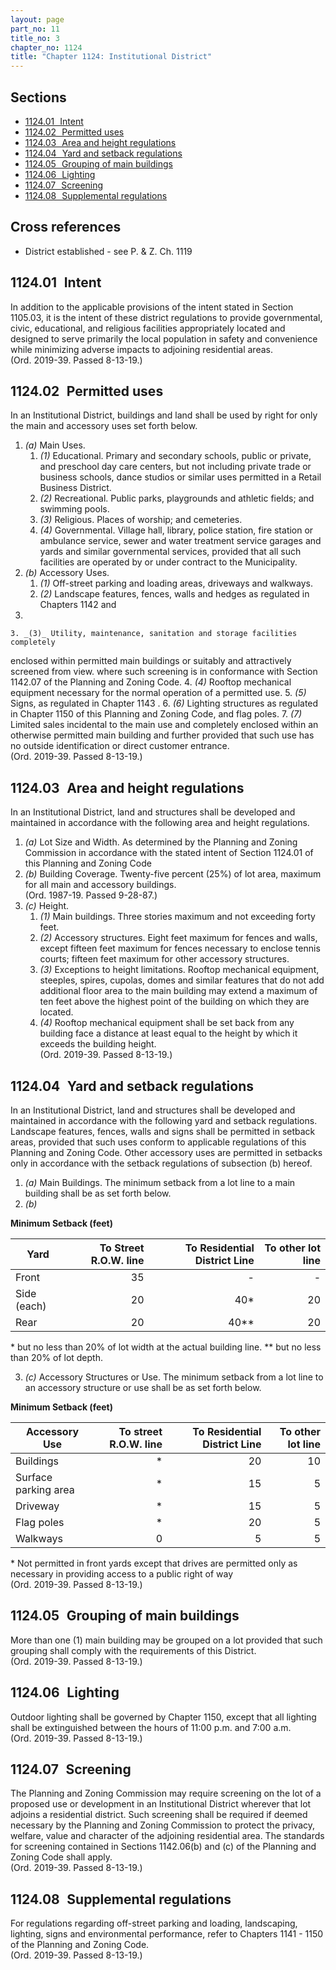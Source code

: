 ```yaml
---
layout: page
part_no: 11
title_no: 3
chapter_no: 1124
title: "Chapter 1124: Institutional District"
---
```


## Sections

* [1124.01   Intent](#112401-intent)
* [1124.02   Permitted uses](#112402-permitted-uses)
* [1124.03   Area and height regulations](#112403-area-and-height-regulations)
* [1124.04   Yard and setback regulations](#112404-yard-and-setback-regulations)
* [1124.05   Grouping of main buildings](#112405-grouping-of-main-buildings)
* [1124.06   Lighting](#112406-lighting)
* [1124.07   Screening](#112407-screening)
* [1124.08   Supplemental regulations](#112408-supplemental-regulations)

## Cross references

* District established - see P. & Z. Ch. 1119

## 1124.01   Intent

In addition to the applicable provisions of the intent stated in Section 1105.03, it is the intent of these district regulations to provide
governmental, civic, educational, and religious facilities appropriately
located and designed to serve primarily the local population in safety and
convenience while minimizing adverse impacts to adjoining residential areas.  
(Ord. 2019-39. Passed 8-13-19.)

## 1124.02   Permitted uses

In an Institutional District, buildings and land shall be used by right for only
the main and accessory uses set forth below.

1. _(a)_ Main Uses.
    1. _(1)_ Educational. Primary and secondary schools, public or private, and
preschool day care centers, but not including private trade or business
schools, dance studios or similar uses permitted in a Retail Business District.
    2. _(2)_ Recreational. Public parks, playgrounds and athletic fields; and
swimming pools.
    3. _(3)_ Religious. Places of worship; and cemeteries.
    4. _(4)_ Governmental. Village hall, library, police station, fire station
or ambulance service, sewer and water treatment service garages and yards and
similar governmental services, provided that all such facilities are operated
by or under contract to the Municipality.
2. _(b)_ Accessory Uses.
    1. _(1)_ Off-street parking and loading areas, driveways and walkways.
    2. _(2)_ Landscape features, fences, walls and hedges as regulated in
Chapters
1142 and
1148.
    3. _(3)_ Utility, maintenance, sanitation and storage facilities completely
enclosed within permitted main buildings or suitably and attractively screened
from view. where such screening is in conformance with Section 1142.07 of the Planning and Zoning Code.
    4. _(4)_ Rooftop mechanical equipment necessary for the normal operation of
a permitted use.
    5. _(5)_ Signs, as regulated in Chapter 1143 .
    6. _(6)_ Lighting structures as regulated in Chapter 1150 of this Planning and Zoning Code, and flag poles.
    7. _(7)_ Limited sales incidental to the main use and completely enclosed
within an otherwise permitted main building and further provided that such use
has no outside identification or direct customer entrance.  
(Ord. 2019-39. Passed 8-13-19.)

## 1124.03   Area and height regulations

In an Institutional District, land and structures shall be developed and
maintained in accordance with the following area and height regulations.

1. _(a)_ Lot Size and Width. As determined by the Planning and Zoning
Commission in accordance with the stated intent of Section 1124.01 of this Planning and Zoning Code
2. _(b)_ Building Coverage. Twenty-five percent (25%) of lot area, maximum for
all main and accessory buildings.  
(Ord. 1987-19. Passed 9-28-87.)
3. _(c)_ Height.
    1. _(1)_ Main buildings. Three stories maximum and not exceeding forty feet.
    2. _(2)_ Accessory structures. Eight feet maximum for fences and walls,
except fifteen feet maximum for fences necessary to enclose tennis courts;
fifteen feet maximum for other accessory structures.
    3. _(3)_ Exceptions to height limitations. Rooftop mechanical equipment,
steeples, spires, cupolas, domes and similar features that do not add
additional floor area to the main building may extend a maximum of ten feet
above the highest point of the building on which they are located.
    4. _(4)_ Rooftop mechanical equipment shall be set back from any building
face a distance at least equal to the height by which it exceeds the building
height.  
(Ord. 2019-39. Passed 8-13-19.)

## 1124.04   Yard and setback regulations

In an Institutional District, land and structures shall be developed and
maintained in accordance with the following yard and setback regulations.
Landscape features, fences, walls and signs shall be permitted in setback
areas, provided that such uses conform to applicable regulations of this
Planning and Zoning Code. Other accessory uses are permitted in setbacks only
in accordance with the setback regulations of subsection (b) hereof.

1. _(a)_ Main Buildings. The minimum setback from a lot line to a main building
shall be as set forth below.
2. _(b)_ 

**Minimum Setback (feet)**

| Yard        | To Street R.O.W. line | To Residential District Line | To other lot line |
|-------------|----------------------:|-----------------------------:|------------------:|
| Front       |                    35 |                            - |                 - |
| Side (each) |                    20 |                          40* |                20 |
| Rear        |                    20 |                         40** |                20 |

\* but no less than 20% of lot width at the actual building line.
** but no less than 20% of lot depth.

3. _(c)_ Accessory Structures or Use. The minimum setback from a lot line to an
accessory structure or use shall be as set forth below.

**Minimum Setback (feet)**

| Accessory Use        | To street R.O.W. line | To Residential District Line | To other lot line |
|----------------------|----------------------:|-----------------------------:|------------------:|
| Buildings            |                     * |                           20 |                10 |
| Surface parking area |                     * |                           15 |                 5 |
| Driveway             |                     * |                           15 |                 5 |
| Flag poles           |                     * |                           20 |                 5 |
| Walkways             |                     0 |                            5 |                 5 |

\* Not permitted in front yards except that drives are permitted only as
necessary in providing access to a public right of way  
(Ord. 2019-39. Passed 8-13-19.)

## 1124.05   Grouping of main buildings

More than one (1) main building may be grouped on a lot provided that such
grouping shall comply with the requirements of this District.  
(Ord. 2019-39. Passed 8-13-19.)

## 1124.06   Lighting

Outdoor lighting shall be governed by Chapter 1150, except that all lighting
shall be extinguished between the hours of 11:00 p.m. and 7:00 a.m.  
(Ord. 2019-39. Passed 8-13-19.)

## 1124.07   Screening

The Planning and Zoning Commission may require screening on the lot of a
proposed use or development in an Institutional District wherever that lot
adjoins a residential district. Such screening shall be required if deemed
necessary by the Planning and Zoning Commission to protect the privacy, welfare,
value and character of the adjoining residential area. The standards for
screening contained in Sections 1142.06(b) and (c) of the Planning and Zoning
Code shall apply.  
(Ord. 2019-39. Passed 8-13-19.)

## 1124.08   Supplemental regulations

For regulations regarding off-street parking and loading, landscaping, lighting,
signs and environmental performance, refer to Chapters 1141 - 1150 of the
Planning and Zoning Code.  
(Ord. 2019-39. Passed 8-13-19.)
